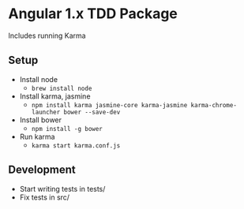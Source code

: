 # Angular 1.x TDD Package

Includes running Karma 

## Setup 

- Install node
    - `brew install node`
- Install karma, jasmine
    - `npm install karma jasmine-core karma-jasmine karma-chrome-launcher bower --save-dev`
- Install bower
    - `npm install -g bower`
- Run karma
    - `karma start karma.conf.js`

## Development

- Start writing tests in tests/
- Fix tests in src/
